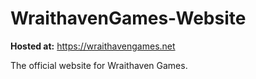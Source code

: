 # WraithavenGames-Website

**Hosted at:** https://wraithavengames.net

The official website for Wraithaven Games.
